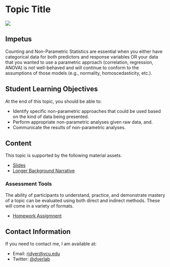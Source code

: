 # Topic Title

![](media/)

## Impetus

Counting and Non-Parametric Statistics are essential when you either have categorical data for both predictors and response variables OR your data that you wanted to use a parametric approach (correlation, regression, ANOVA) is not well-behaved and will continue to conform to the assumptions of those models (e.g., normality, homoscedasticity, etc.).

## Student Learning Objectives

At the end of this topic, you should be able to:   

 - Identify specific non-parametric approaches that could be used based on the kind of data being presented.  
 - Perform appropriate non-parametric analyses given raw data, and. 
 - Communicate the results of non-parametric analyses.  

## Content 

This topic is supported by the following material assets.

 - [Slides](https://dyerlabteaching.github.io/Counting-Statistics/slides.html)
 - [Longer Background Narrative](https://dyerlabteaching.github.io/Counting-Statistics/narrative.html)

### Assessment Tools

The ability of participants to understand, practice, and demonstrate mastery of a topic can be evaluated using both direct and indirect methods.  These will come in a variety of formats.
- [Homework Assigmnent](homework.html)

## Contact Information

If you need to contact me, I am available at:  
 - Email: rjdyer@vcu.edu
 - Twitter: [@dyerlab](https://twitter.com/dyerlab/)
